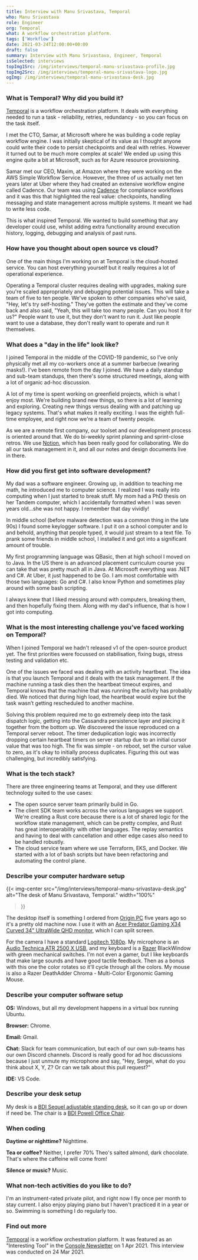 ```yaml
---
title: Interview with Manu Srivastava, Temporal
who: Manu Srivastava
role: Engineer
org: Temporal
what: A workflow orchestration platform.
tags: ['Workflow']
date: 2021-03-24T12:00:00+00:00
draft: false
summary: Interview with Manu Srivastava, Engineer, Temporal
isSelected: interviews
topImg1Src: /img/interviews/temporal-manu-srivastava-profile.jpg
topImg2Src: /img/interviews/temporal-manu-srivastava-logo.jpg
ogImg: /img/interviews/temporal-manu-srivastava-desk.jpg
---
```


### What is Temporal? Why did you build it?

[Temporal](https://temporal.io/) is a workflow orchestration platform. It deals
with everything needed to run a task - reliability, retries, redundancy - so
you can focus on the task itself.

I met the CTO, Samar, at Microsoft where he was building a code replay
workflow engine. I was initially skeptical of its value as I thought anyone
could write their code to persist checkpoints and deal with retries. However it
turned out to be much more complex at scale! We ended up using this engine
quite a bit at Microsoft, such as for Azure resource provisioning.

Samar met our CEO, Maxim, at Amazon where they were working on the AWS Simple
Workflow Service. However, the three of us actually met ten years later at Uber
where they had created an extensive workflow engine called Cadence. Our team
was using [Cadence](https://cadenceworkflow.io/) for compliance workflows and
it was this that highlighted the real value: checkpoints, handling messaging
and state management across multiple systems. It meant we had to write less
code.

This is what inspired Temporal. We wanted to build something that any developer
could use, whilst adding extra functionality around execution history, logging,
debugging and analysis of past runs.

### How have you thought about open source vs cloud?

One of the main things I'm working on at Temporal is the cloud-hosted service.
You can host everything yourself but it really requires a lot of operational
experience.

Operating a Temporal cluster requires dealing with upgrades, making sure you're
scaled appropriately and debugging potential issues. This will take a team of
five to ten people. We've spoken to other companies who've said, "Hey, let's
try self-hosting." They've gotten the estimate and they've come back and also
said, "Yeah, this will take too many people. Can you host it for us?" People
want to use it, but they don't want to run it. Just like people want to use a
database, they don't really want to operate and run it themselves.

### What does a "day in the life" look like?

I joined Temporal in the middle of the COVID-19 pandemic, so I’ve only
physically met all my co-workers once at a summer barbecue (wearing masks!).
I've been remote from the day I joined. We have a daily standup and sub-team
standups, then there's some structured meetings, along with a lot of organic
ad-hoc discussion.

A lot of my time is spent working on greenfield projects, which is what I enjoy
most. We're building brand new things, so there is a lot of learning and
exploring. Creating new things versus dealing with and patching up legacy
systems. That's what makes it really exciting. I was the eighth full-time
employee, and right now we're a team of twenty people.

As we are a remote first company, our toolset and our development process is
oriented around that. We do bi-weekly sprint planning and sprint-close retros.
We use [Notion](https://www.notion.so), which has been really good for
collaborating. We do all our task management in it, and all our notes and
design documents live in there.

### How did you first get into software development?

My dad was a software engineer. Growing up, in addition to teaching me math, he
introduced me to computer science. I realized I was really into computing when
I just started to break stuff. My mom had a PhD thesis on her Tandem computer,
which I accidentally formatted when I was seven years old...she was not happy.
I remember that day vividly!

In middle school (before malware detection was a common thing in the late 90s)
I found some keylogger software. I put it on a school computer and lo and
behold, anything that people typed, it would just stream to a text file. To
prank some friends in middle school, I installed it and got into a significant
amount of trouble.

My first programming language was QBasic, then at high school I moved on to
Java. In the US there is an advanced placement curriculum course you can take
that was pretty much all in Java. At Microsoft everything was .NET and C#. At
Uber, it just happened to be Go. I am most comfortable with those two
languages: Go and C#. I also know Python and sometimes play around with some
bash scripting.

I always knew that I liked messing around with computers, breaking them, and
then hopefully fixing them. Along with my dad's influence, that is how I got
into computing.

### What is the most interesting challenge you’ve faced working on Temporal?

When I joined Temporal we hadn't released v1 of the open-source product yet.
The first priorities were focussed on stabilisation, fixing bugs, stress
testing and validation etc.

One of the issues we faced was dealing with an activity heartbeat. The idea is
that you launch Temporal and it deals with the task management. If the machine
running a task dies then the heartbeat timeout expires, and Temporal knows that
the machine that was running the activity has probably died. We noticed that
during high load, the heartbeat would expire but the task wasn’t getting
rescheduled to another machine.

Solving this problem required me to go extremely deep into the task dispatch
logic, getting into the Cassandra persistence layer and piecing it together
from the bottom up. We discovered the issue reproduced on a Temporal server
reboot. The timer deduplication logic was incorrectly dropping certain
heartbeat timers on server startup due to an initial cursor value that was too
high. The fix was simple - on reboot, set the cursor value to zero, as it's
okay to initially process duplicates. Figuring this out was challenging, but
incredibly satisfying.

### What is the tech stack?

There are three engineering teams at Temporal, and they use different
technology suited to the use cases:

* The open source server team primarily build in Go.
* The client SDK team works across the various languages we support. We're
  creating a Rust core because there is a lot of shared logic for the workflow
  state management, which can be pretty complex, and Rust has great
  interoperability with other languages. The replay semantics and having to
  deal with cancellation and other edge cases also need to be handled robustly.
* The cloud service team where we use Terraform, EKS, and Docker. We started
  with a lot of bash scripts but have been refactoring and automating the
  control plane.

### Describe your computer hardware setup

{{< img-center
src="/img/interviews/temporal-manu-srivastava-desk.jpg"
alt="The desk of Manu Srivastava, Temporal."
width="100%"
>}}

The desktop itself is something I ordered from [Origin
PC](https://www.originpc.com/) five years ago so it's a pretty old machine now.
I use it with an [Acer Predator Gaming X34 Curved 34" UltraWide QHD
monitor](https://www.amazon.com/Acer-X34-Pbmiphzx-UltraWide-Technology/dp/B079FV8S5M/),
which I can split screen.

For the camera I have a standard [Logitech
1080p](https://www.logitech.com/en-gb/products/webcams/c922-pro-stream-webcam.960-001088.html).
My microphone is an [Audio Technica ATR 2500 X
USB](https://www.audio-technica.com/en-gb/atr2500x-usb), and my keyboard is a
[Razer](https://www.razer.com/gb-en/gaming-keyboards-and-keypads) BlackWindow
with green mechanical switches. I'm not even a gamer, but I like keyboards that
make large sounds and have good tactile feedback. Then as a bonus with this one
the color rotates so it'll cycle through all the colors. My mouse is also a
Razer DeathAdder Chroma - Multi-Color Ergonomic Gaming Mouse.

### Describe your computer software setup

**OS:** Windows, but all my development happens in a virtual box running
Ubuntu.

**Browser:** Chrome.

**Email:** Gmail.

**Chat:** Slack for team communication, but each of our own sub-teams has our
own Discord channels. Discord is really good for ad hoc discussions because I
just unmute my microphone and say, "Hey, Sergei, what do you think about X, Y,
Z? Or can we talk about this pull request?"

**IDE:** VS Code.

### Describe your desk setup

My desk is a [BDI Sequel adjustable standing
desk](https://www.woodleys.com/bdi-sequel-6052-lift-standing-desk-66x30/6052-1729/iteminformation.aspx),
so it can go up or down if need be. The chair is a [BDI Powell Office
Chair](https://www.kasala.com/catalog/product/bdi-home-sale/bdi-powell-office-chair-fabric/).

### When coding

**Daytime or nighttime?** Nighttime.

**Tea or coffee?** Neither, I prefer 70% Theo's salted almond, dark chocolate.
That's where the caffeine will come from!

**Silence or music?** Music.

### What non-tech activities do you like to do?

I'm an instrument-rated private pilot, and right now I fly once per month to
stay current. I also enjoy playing piano but I haven't practiced it in a year
or so. Swimming is something I do regularly too.

### Find out more

[Temporal](https://temporal.io/) is a workflow orchestration platform. It was
featured as an "Interesting Tool" in the [Console
Newsletter](https://console.dev) on 1 Apr 2021.  This interview was conducted
on 24 Mar 2021.
